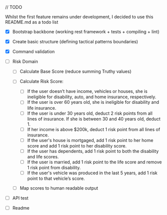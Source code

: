 // TODO

Whilst the first feature remains under development, I decided to use this README.md as a todo list

- [x] Bootstrap backbone (working rest framework + tests + compiling + lint)
- [x] Create basic structure (defining tactical patterns boundaries)
- [x] Command validation
- [ ] Risk Domain

  - [ ] Calculate Base Score (reduce summing Truthy values)
  - [ ] Calculate Risk Score:

    - [ ] If the user doesn’t have income, vehicles or houses, she is ineligible for disability, auto, and home insurance, respectively.
    - [ ] If the user is over 60 years old, she is ineligible for disability and life insurance.
    - [ ] If the user is under 30 years old, deduct 2 risk points from all lines of insurance. If she is between 30 and 40 years old, deduct 1.
    - [ ] If her income is above $200k, deduct 1 risk point from all lines of insurance.
    - [ ] If the user's house is mortgaged, add 1 risk point to her home score and add 1 risk point to her disability score.
    - [ ] If the user has dependents, add 1 risk point to both the disability and life scores.
    - [ ] If the user is married, add 1 risk point to the life score and remove 1 risk point from disability.
    - [ ] If the user's vehicle was produced in the last 5 years, add 1 risk point to that vehicle’s score.

  - [ ] Map scores to human readable output

- [ ] API test
- [ ] Readme
